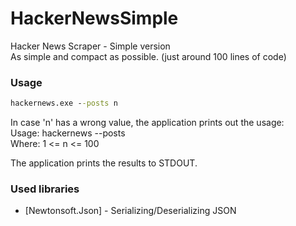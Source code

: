 # HackerNewsSimple
Hacker News Scraper - Simple version  
As simple and compact as possible. (just around 100 lines of code)

### Usage

```cmd
hackernews.exe --posts n
```

In case 'n' has a wrong value, the application prints out the usage:  
Usage: hackernews --posts <n>  
Where: 1 <= n <= 100

The application prints the results to STDOUT.

### Used libraries

- [Newtonsoft.Json] - Serializing/Deserializing JSON


